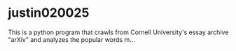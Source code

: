 # justin020025
This is a python program that crawls from Cornell University's essay archive "arXiv" and analyzes the popular words m…
